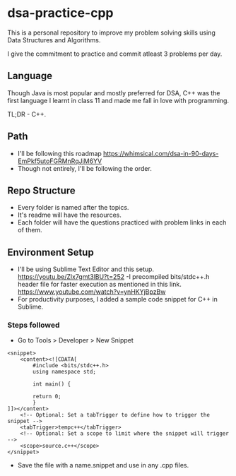 # dsa-practice-cpp
This is a personal repository to improve my problem solving skills using Data Structures and Algorithms.

I give the commitment to practice and commit atleast 3 problems per day.

## Language
Though Java is most popular and mostly preferred for DSA, C++ was the first language I learnt in class 11 and made me fall in love with programming.

TL;DR - C++.

## Path
- I'll be following this roadmap 
https://whimsical.com/dsa-in-90-days-EmPkf5utoFGRMnRqJjM6YV
- Though not entirely, I'll be following the order.

## Repo Structure
- Every folder is named after the topics.
- It's readme will have the resources.
- Each folder will have the questions practiced with problem links in each of them.

## Environment Setup
- I'll be using Sublime Text Editor and this setup.
https://youtu.be/Zlx7gmt3lBU?t=252
-I precompiled bits/stdc++.h header file for faster execution as mentioned in this link.
https://www.youtube.com/watch?v=ynHKYjBpzBw
- For productivity purposes, I added a sample code snippet for C++ in Sublime.
### Steps followed
- Go to Tools > Developer > New Snippet
```
<snippet>
	<content><![CDATA[
		#include <bits/stdc++.h>
		using namespace std;

		int main() {

		return 0;
		}
]]></content>
	<!-- Optional: Set a tabTrigger to define how to trigger the snippet -->
	<tabTrigger>tempc++</tabTrigger>
	<!-- Optional: Set a scope to limit where the snippet will trigger -->
	<scope>source.c++</scope>
</snippet>

```
- Save the file with a name.snippet and use in any .cpp files.
